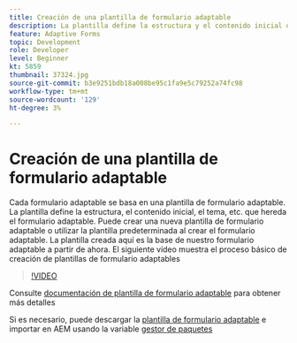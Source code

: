 ```yaml
---
title: Creación de una plantilla de formulario adaptable
description: La plantilla define la estructura y el contenido inicial del formulario adaptable.
feature: Adaptive Forms
topic: Development
role: Developer
level: Beginner
kt: 5859
thumbnail: 37324.jpg
source-git-commit: b3e9251bdb18a008be95c1fa9e5c79252a74fc98
workflow-type: tm+mt
source-wordcount: '129'
ht-degree: 3%

---
```



# Creación de una plantilla de formulario adaptable

Cada formulario adaptable se basa en una plantilla de formulario adaptable. La plantilla define la estructura, el contenido inicial, el tema, etc. que hereda el formulario adaptable. Puede crear una nueva plantilla de formulario adaptable o utilizar la plantilla predeterminada al crear el formulario adaptable.
La plantilla creada aquí es la base de nuestro formulario adaptable a partir de ahora.
El siguiente vídeo muestra el proceso básico de creación de plantillas de formulario adaptables

>[!VIDEO](https://video.tv.adobe.com/v/37324?quality=12&learn=on)

Consulte [documentación de plantilla de formulario adaptable](https://experienceleague.adobe.com/docs/experience-manager-65/forms/adaptive-forms-advanced-authoring/template-editor.html) para obtener más detalles

Si es necesario, puede descargar la [plantilla de formulario adaptable](assets/peak-application-template.zip) e importar en AEM usando la variable [gestor de paquetes](http://localhost:4502/crx/packmgr/index.jsp)





